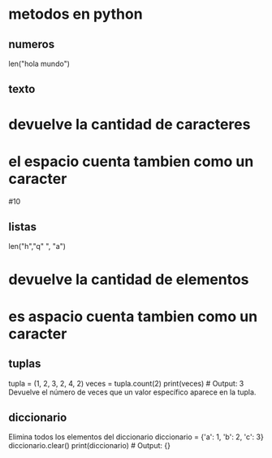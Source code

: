 # metodos en python
## numeros

len("hola mundo")
## texto
# devuelve la cantidad de caracteres
# el espacio cuenta tambien como un caracter 
#10

## listas

len("h","q" ", "a")
# devuelve la cantidad de elementos 
# es aspacio cuenta tambien como un caracter 

## tuplas 
tupla = (1, 2, 3, 2, 4, 2)
veces = tupla.count(2)
print(veces)  # Output: 3
Devuelve el número de veces que un valor específico aparece en la tupla.
## diccionario
Elimina todos los elementos del diccionario
diccionario = {'a': 1, 'b': 2, 'c': 3}
diccionario.clear()
print(diccionario)  # Output: {}
